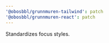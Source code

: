 ```yaml
---
'@obosbbl/grunnmuren-tailwind': patch
'@obosbbl/grunnmuren-react': patch
---
```


Standardizes focus styles.
